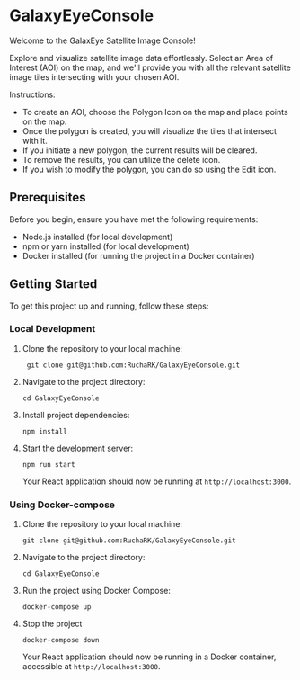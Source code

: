 # GalaxyEyeConsole
Welcome to the GalaxEye Satellite Image Console! 

Explore and visualize satellite image data effortlessly. Select an Area of Interest (AOI) on the map, and we'll provide you with all the relevant satellite image tiles intersecting with your chosen AOI.

Instructions: 
- To create an AOI, choose the Polygon Icon on the map and place points on the map.
- Once the polygon is created, you will visualize the tiles that intersect with it.
- If you initiate a new polygon, the current results will be cleared.
- To remove the results, you can utilize the delete icon.
- If you wish to modify the polygon, you can do so using the Edit icon. 

## Prerequisites

Before you begin, ensure you have met the following requirements:

- Node.js installed (for local development)
- npm or yarn installed (for local development)
- Docker installed (for running the project in a Docker container)

## Getting Started

To get this project up and running, follow these steps:

### Local Development

1. Clone the repository to your local machine:

   ```
    git clone git@github.com:RuchaRK/GalaxyEyeConsole.git
   ```

3. Navigate to the project directory:

   ```
   cd GalaxyEyeConsole
   ```

4. Install project dependencies:

   ```
   npm install
   ```

5. Start the development server:

   ```
   npm run start
   ```

   Your React application should now be running at `http://localhost:3000`.

### Using Docker-compose

1. Clone the repository to your local machine:

   ```
   git clone git@github.com:RuchaRK/GalaxyEyeConsole.git
   ```

2. Navigate to the project directory:

   ```
   cd GalaxyEyeConsole
   ```

3. Run the project using Docker Compose:
   ```
   docker-compose up
   ```

4. Stop the project

   ```
   docker-compose down
   ```

   Your React application should now be running in a Docker container, accessible at `http://localhost:3000`.
